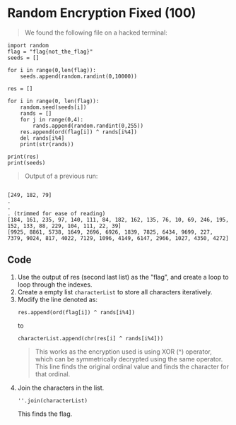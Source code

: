 # Random Encryption Fixed (100)

>  We found the following file on a hacked terminal:

```
import random
flag = "flag{not_the_flag}"
seeds = []

for i in range(0,len(flag)):
    seeds.append(random.randint(0,10000))

res = []

for i in range(0, len(flag)):
    random.seed(seeds[i])
    rands = []
    for j in range(0,4):
        rands.append(random.randint(0,255))
    res.append(ord(flag[i]) ^ rands[i%4])
    del rands[i%4]
    print(str(rands))

print(res)
print(seeds)
```

> Output of a previous run:

```

[249, 182, 79]
.
.
. (trimmed for ease of reading)
[184, 161, 235, 97, 140, 111, 84, 182, 162, 135, 76, 10, 69, 246, 195, 152, 133, 88, 229, 104, 111, 22, 39]
[9925, 8861, 5738, 1649, 2696, 6926, 1839, 7825, 6434, 9699, 227, 7379, 9024, 817, 4022, 7129, 1096, 4149, 6147, 2966, 1027, 4350, 4272]
```

## Code

1.  Use the output of res (second last list) as the "flag", and create a loop to loop through the indexes.
2.  Create a empty list ```characterList``` to store all characters iteratively.
3.  Modify the line denoted as:
    ```
    res.append(ord(flag[i]) ^ rands[i%4])
    ```
    to
    ```
    characterList.append(chr(res[i] ^ rands[i%4]))
    ```
    > This works as the encryption used is using XOR (^) operator, which can be symmetrically decrypted using the same operator. This line finds the original ordinal value and finds the character for that ordinal.
4.  Join the characters in the list.
    ```
    ''.join(characterList)
    ```
    This finds the flag.
